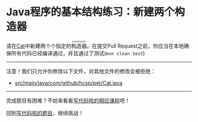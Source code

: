 # Java程序的基本结构练习：新建两个构造器

请在[Cat](https://github.com/hcsp/create-overload-constructors/blob/master/src/main/java/com/github/hcsp/pet/Cat.java)中新建两个个指定的<ruby>构造器<rt>constructor</rt></ruby>。在提交Pull Request之前，你应当在本地确保所有代码已经编译通过，并且通过了测试(`mvn clean test`)

-----
注意！我们只允许你修改以下文件，对其他文件的修改会被拒绝：
- [src/main/java/com/github/hcsp/pet/Cat.java](https://github.com/hcsp/create-overload-constructors/blob/master/src/main/java/com/github/hcsp/pet/Cat.java)
-----


完成题目有困难？不妨来看看[写代码啦的相应课程](https://xiedaimala.com/tasks/316bb6cc-6aa6-4dac-85e4-ce1c01b72c83/video_tutorials/7e4e239e-ff01-4662-8dc8-b2aed6ac89fd)吧！

回到[写代码啦的题目](https://xiedaimala.com/tasks/316bb6cc-6aa6-4dac-85e4-ce1c01b72c83/quizzes/06944902-1bb3-45c5-8e74-33cf88dd9adb)，继续挑战！
